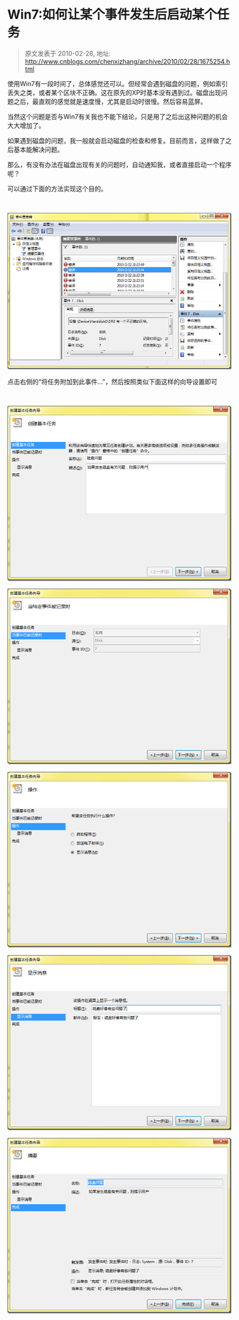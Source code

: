 # Win7:如何让某个事件发生后启动某个任务 
> 原文发表于 2010-02-28, 地址: http://www.cnblogs.com/chenxizhang/archive/2010/02/28/1675254.html 


使用Win7有一段时间了，总体感觉还可以。但经常会遇到磁盘的问题，例如索引丢失之类，或者某个区块不正确。这在原先的XP时基本没有遇到过。磁盘出现问题之后，最直观的感觉就是速度慢，尤其是启动时很慢。然后容易蓝屏。

 当然这个问题是否与Win7有关我也不能下结论，只是用了之后出这种问题的机会大大增加了。

 如果遇到磁盘的问题，我一般就会启动磁盘的检查和修复。目前而言，这样做了之后基本能解决问题。

 那么，有没有办法在磁盘出现有关的问题时，自动通知我，或者直接启动一个程序呢？

 可以通过下面的方法实现这个目的。

  

 [![image](./images/1675254-image_thumb_5.png "image")](http://images.cnblogs.com/cnblogs_com/chenxizhang/WindowsLiveWriter/Win7_7DA9/image_12.png) 

 点击右侧的“将任务附加到此事件...”，然后按照类似下面这样的向导设置即可

  

 [![image](./images/1675254-image_thumb.png "image")](http://images.cnblogs.com/cnblogs_com/chenxizhang/WindowsLiveWriter/Win7_7DA9/image_2.png) 

 [![image](./images/1675254-image_thumb_1.png "image")](http://images.cnblogs.com/cnblogs_com/chenxizhang/WindowsLiveWriter/Win7_7DA9/image_4.png) 

 [![image](./images/1675254-image_thumb_2.png "image")](http://images.cnblogs.com/cnblogs_com/chenxizhang/WindowsLiveWriter/Win7_7DA9/image_6.png) 

 [![image](./images/1675254-image_thumb_3.png "image")](http://images.cnblogs.com/cnblogs_com/chenxizhang/WindowsLiveWriter/Win7_7DA9/image_8.png) 

 [![image](./images/1675254-image_thumb_4.png "image")](http://images.cnblogs.com/cnblogs_com/chenxizhang/WindowsLiveWriter/Win7_7DA9/image_10.png)

